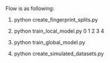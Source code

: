 Flow is as following:
1. python create_fingerprint_splits.py

2. python train_local_model.py 0 1 2 3 4
3. python train_global_model.py

4. python create_simulated_datasets.py
